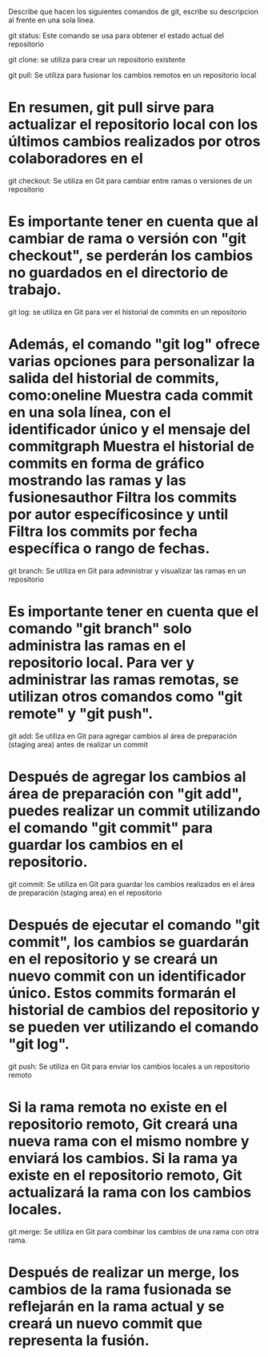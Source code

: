 Describe que hacen los siguientes comandos de git, escribe su descripcion al frente en una sola linea.

git status: Este comando se usa para obtener el estado actual del repositorio

git clone: se utiliza para crear un repositorio existente

git pull: Se utiliza para fusionar los cambios remotos en un repositorio local
 # En resumen, git pull sirve para actualizar el repositorio local con los últimos cambios realizados por otros colaboradores en el

git checkout: Se utiliza en Git para cambiar entre ramas o versiones de un repositorio
# Es importante tener en cuenta que al cambiar de rama o versión con "git checkout", se perderán los cambios no guardados en el directorio de trabajo.

git log: se utiliza en Git para ver el historial de commits en un repositorio
# Además, el comando "git log" ofrece varias opciones para personalizar la salida del historial de commits, como:oneline Muestra cada commit en una sola línea, con el identificador único y el mensaje del commitgraph Muestra el historial de commits en forma de gráfico mostrando las ramas y las fusionesauthor Filtra los commits por autor específicosince y until Filtra los commits por fecha específica o rango de fechas.

git branch: Se utiliza en Git para administrar y visualizar las ramas en un repositorio
# Es importante tener en cuenta que el comando "git branch" solo administra las ramas en el repositorio local. Para ver y administrar las ramas remotas, se utilizan otros comandos como "git remote" y "git push".

git add: Se utiliza en Git para agregar cambios al área de preparación (staging area) antes de realizar un commit
# Después de agregar los cambios al área de preparación con "git add", puedes realizar un commit utilizando el comando "git commit" para guardar los cambios en el repositorio.

git commit: Se utiliza en Git para guardar los cambios realizados en el área de preparación (staging area) en el repositorio
# Después de ejecutar el comando "git commit", los cambios se guardarán en el repositorio y se creará un nuevo commit con un identificador único. Estos commits formarán el historial de cambios del repositorio y se pueden ver utilizando el comando "git log".

git push: Se utiliza en Git para enviar los cambios locales a un repositorio remoto
# Si la rama remota no existe en el repositorio remoto, Git creará una nueva rama con el mismo nombre y enviará los cambios. Si la rama ya existe en el repositorio remoto, Git actualizará la rama con los cambios locales.

git merge: Se utiliza en Git para combinar los cambios de una rama con otra rama.
# Después de realizar un merge, los cambios de la rama fusionada se reflejarán en la rama actual y se creará un nuevo commit que representa la fusión.
